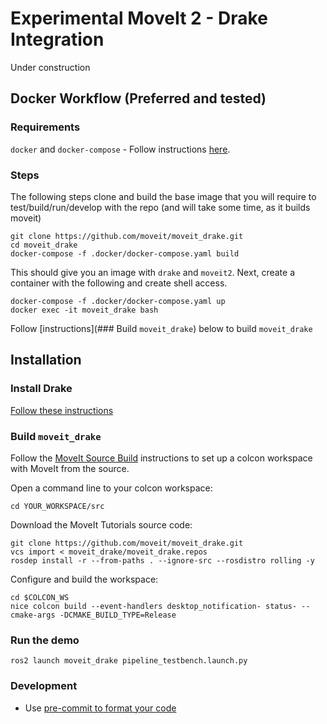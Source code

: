 # Experimental MoveIt 2 - Drake Integration

Under construction

## Docker Workflow (Preferred and tested)

### Requirements
`docker` and `docker-compose` - Follow instructions [here](https://docs.docker.com/engine/install/ubuntu/).

### Steps
The following steps clone and build the base image that you will require to
test/build/run/develop with the repo (and will take some time, as it builds
moveit)

    git clone https://github.com/moveit/moveit_drake.git
    cd moveit_drake
    docker-compose -f .docker/docker-compose.yaml build

This should give you an image with `drake` and `moveit2`. Next, create a
container with the following and create shell access.

    docker-compose -f .docker/docker-compose.yaml up
    docker exec -it moveit_drake bash

Follow [instructions](### Build `moveit_drake`) below to build `moveit_drake`


## Installation

### Install Drake

[Follow these instructions](https://drake.mit.edu/installation.html)

### Build `moveit_drake`

Follow the [MoveIt Source Build](https://moveit.ros.org/install-moveit2/source/) instructions to set up a colcon workspace with MoveIt from the source.

Open a command line to your colcon workspace:

    cd YOUR_WORKSPACE/src

Download the MoveIt Tutorials source code:

    git clone https://github.com/moveit/moveit_drake.git
    vcs import < moveit_drake/moveit_drake.repos
    rosdep install -r --from-paths . --ignore-src --rosdistro rolling -y

Configure and build the workspace:

    cd $COLCON_WS
    nice colcon build --event-handlers desktop_notification- status- --cmake-args -DCMAKE_BUILD_TYPE=Release

### Run the demo

```
ros2 launch moveit_drake pipeline_testbench.launch.py
```

### Development

- Use [pre-commit to format your code](https://moveit.ros.org/documentation/contributing/code/#pre-commit-formatting-checks)
